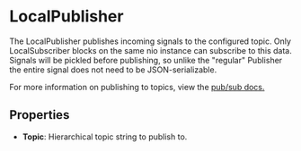 LocalPublisher
==============
The LocalPublisher publishes incoming signals to the configured topic. Only LocalSubscriber blocks on the same nio instance can subscribe to this data. Signals will be pickled before publishing, so unlike the "regular" Publisher the entire signal does not need to be JSON-serializable.

For more information on publishing to topics, view the [pub/sub docs.](https://docs.n.io/service-design-patterns/pub-sub.html)

Properties
----------
- **Topic**: Hierarchical topic string to publish to.
